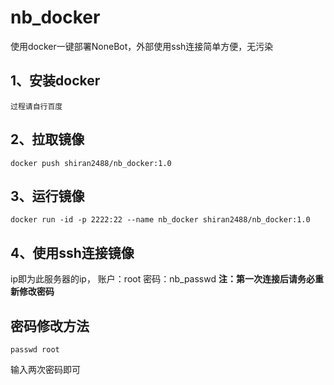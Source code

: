 # nb_docker
使用docker一键部署NoneBot，外部使用ssh连接简单方便，无污染

## 1、安装docker
```
过程请自行百度
```

## 2、拉取镜像
```
docker push shiran2488/nb_docker:1.0
```

## 3、运行镜像
```
docker run -id -p 2222:22 --name nb_docker shiran2488/nb_docker:1.0
```

## 4、使用ssh连接镜像
ip即为此服务器的ip，
账户：root
密码：nb_passwd
**注：第一次连接后请务必重新修改密码**

## 密码修改方法
```
passwd root
```
输入两次密码即可
